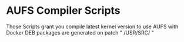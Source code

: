 # AUFS Compiler Scripts

Those Scripts grant you compile latest kernel version to use AUFS with Docker
DEB packages are generated on patch " /USR/SRC/ "
